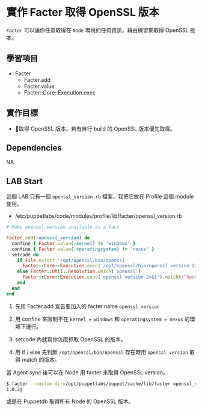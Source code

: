 # 實作 Facter 取得 OpenSSL 版本

`Facter` 可以讓你任意取得在 `Node` 環境的任何資訊，藉由練習來取得 OpenSSL 版本。

## 學習項目

- Facter
  - Facter.add
  - Facter.value
  - Facter::Core::Execution.exec

## 實作目標

- 取得 OpenSSL 版本，若有自行 build 的 OpenSSL 版本優先取得。

## Dependencies

NA
  
## LAB Start

這個 LAB 只有一個 `openssl_version.rb` 檔案，我把它放在 Profile 這個 module 使用。

- /etc/puppetlabs/code/modules/profile/lib/facter/openssl_version.rb

```ruby
# Make openssl version available as a fact

Facter.add(:openssl_version) do
  confine { Facter.value(:kernel) != 'windows' }
  confine { Facter.value(:operatingsystem) != 'nexus' }
  setcode do
    if File.exist? '/opt/openssl/bin/openssl'
      Facter::Core::Execution.exec('/opt/openssl/bin/openssl version 2>&1').match(/^OpenSSL (\d+\.\d+\.\d+([a-z]|\-[a-z]+)).*$/)[1]
    else Facter::Util::Resolution.which('openssl')
      Facter::Core::Execution.exec('openssl version 2>&1').match(/^OpenSSL (\d+\.\d+\.\d+([a-z]|\-[a-z]+)).*$/)[1]
    end
  end
end
```

1. 先用 Facter.add 宣告要加入的 facter name `openssl_version`

1. 用 confine 來限制不在 `kernel = windows` 和 `operatingsystem = nexus` 的環境下運行。

1. setcode 內就寫你怎麼抓取 OpenSSL 的版本。

1. 用 if / else 先判斷 `/opt/openssl/bin/openssl` 存在時用 `openssl version` 取得 match 的版本。

當 Agent sync 後可以在 Node 用 facter 來取得 OpenSSL version。

```bash
$ facter --custom-dir=/opt/puppetlabs/puppet/cache/lib/facter openssl_version
1.0.2g
```

或是在 Puppetdb 取得所有 Node 的 OpenSSL 版本。
